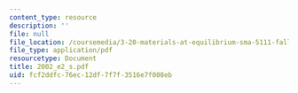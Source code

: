 ```yaml
---
content_type: resource
description: ''
file: null
file_location: /coursemedia/3-20-materials-at-equilibrium-sma-5111-fall-2003/fcf2ddfc76ec12df7f7f3516e7f008eb_2002_e2_s.pdf
file_type: application/pdf
resourcetype: Document
title: 2002_e2_s.pdf
uid: fcf2ddfc-76ec-12df-7f7f-3516e7f008eb
---
```

